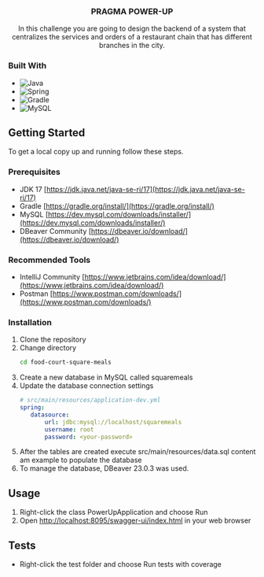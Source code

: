 <br />
<div align="center">
<h3 align="center">PRAGMA POWER-UP</h3>
  <p align="center">
    In this challenge you are going to design the backend of a system that centralizes the services and orders of a restaurant chain that has different branches in the city.
  </p>
</div>

### Built With

* ![Java](https://img.shields.io/badge/java-%23ED8B00.svg?style=for-the-badge&logo=java&logoColor=white)
* ![Spring](https://img.shields.io/badge/Spring-6DB33F?style=for-the-badge&logo=spring&logoColor=white)
* ![Gradle](https://img.shields.io/badge/Gradle-02303A.svg?style=for-the-badge&logo=Gradle&logoColor=white)
* ![MySQL](https://img.shields.io/badge/MySQL-00000F?style=for-the-badge&logo=mysql&logoColor=white)


<!-- GETTING STARTED -->
## Getting Started

To get a local copy up and running follow these steps.

### Prerequisites

* JDK 17 [https://jdk.java.net/java-se-ri/17](https://jdk.java.net/java-se-ri/17)
* Gradle [https://gradle.org/install/](https://gradle.org/install/)
* MySQL [https://dev.mysql.com/downloads/installer/](https://dev.mysql.com/downloads/installer/)
* DBeaver Community [https://dbeaver.io/download/](https://dbeaver.io/download/)

### Recommended Tools
* IntelliJ Community [https://www.jetbrains.com/idea/download/](https://www.jetbrains.com/idea/download/)
* Postman [https://www.postman.com/downloads/](https://www.postman.com/downloads/)

### Installation

1. Clone the repository
2. Change directory
   ```sh
   cd food-court-square-meals
   ```
3. Create a new database in MySQL called squaremeals
4. Update the database connection settings
   ```yml
   # src/main/resources/application-dev.yml
   spring:
      datasource:
          url: jdbc:mysql://localhost/squaremeals
          username: root
          password: <your-password>
   ```
5. After the tables are created execute src/main/resources/data.sql content am example to populate the database
6. To manage the database, DBeaver 23.0.3 was used.

<!-- USAGE -->
## Usage

1. Right-click the class PowerUpApplication and choose Run
2. Open [http://localhost:8095/swagger-ui/index.html](http://localhost:8095/swagger-ui/index.html) in your web browser

<!-- ROADMAP -->
## Tests

- Right-click the test folder and choose Run tests with coverage
